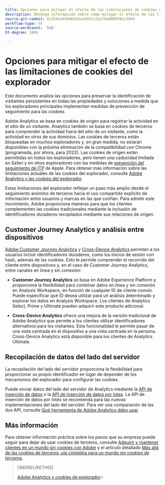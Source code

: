```yaml
---
title: Opciones para mitigar el efecto de las limitaciones de cookies del explorador
description: Obtenga información sobre cómo mitigar el efecto de las limitaciones de cookies del explorador para mejorar la recopilación de datos para Adobe Analytics.
source-git-commit: 6c354a343648162ce2951c52a70a688970e1304d
workflow-type: ht
source-wordcount: '516'
ht-degree: 100%

---
```



# Opciones para mitigar el efecto de las limitaciones de cookies del explorador

Este documento analiza las opciones para preservar la identificación de visitantes persistentes en todas las propiedades y soluciones a medida que los exploradores principales implementan medidas de prevención de seguimiento para las cookies.

Adobe Analytics se basa en cookies de origen para registrar la actividad en el sitio de un visitante. Analytics también se basa en cookies de terceros para comprender la actividad fuera del sitio de un visitante, como la actividad en otros de sus dominios. Las cookies de terceros están bloqueadas en muchos exploradores y, en gran medida, no estarán disponibles con la próxima eliminación de la compatibilidad con Chrome (programada, por ahora, para 2022). Las cookies de origen están permitidas en todos los exploradores, pero tienen una caducidad limitada en Safari y en otros exploradores con las medidas de [prevención del seguimiento de ITP](https://webkit.org/tracking-prevention) de Apple. Para obtener más información sobre las limitaciones actuales de las cookies del explorador, consulte [Adobe Analytics y las cookies del explorador](cookies.md).

Estas limitaciones del explorador reflejan un paso más amplio desde el seguimiento anónimo de terceros hacia el uso compartido explícito de información entre usuarios y marcas en las que confían. Para admitir este movimiento, Adobe proporciona maneras para que los clientes complementen las cookies tradicionales mediante la inclusión de identificadores duraderos recopilados mediante sus relaciones de origen.

## Customer Journey Analytics y análisis entre dispositivos

[Adobe Customer Journey Analytics](https://experienceleague.adobe.com/docs/analytics-platform/using/cja-overview/cja-overview.html?lang=es) y [Cross-Device Analytics](/help/components/cda/overview.md) permiten a los usuarios incluir identificadores duraderos, como los inicios de sesión con hash, además de las cookies. Esto le permite comprender el recorrido del cliente entre dispositivos y, en el caso de Customer Journey Analytics, entre canales en línea y sin conexión:

* **Customer Journey Analytics** se basa en Adobe Experience Platform y proporciona la flexibilidad para combinar datos en línea y sin conexión en Analysis Workspace, en función de cualquier ID de cliente común. Puede especificar qué ID desea utilizar para un análisis determinado y explorar los datos en Analysis Workspace. Los clientes de Analytics Select, Prime y Ultimate pueden adquirir este producto adicional.

* **Cross-Device Analytics** ofrece una mejora de la versión tradicional de Adobe Analytics que permite a los clientes utilizar identificadores alternativos para los visitantes. Esta funcionalidad le permite pasar de una vista centrada en el dispositivo a una vista centrada en la persona. Cross-Device Analytics está disponible para los clientes de Analytics Ultimate.

## Recopilación de datos del lado del servidor

La recopilación del lado del servidor proporciona la flexibilidad para proporcionar su propio identificador en lugar de depender de los mecanismos del explorador para configurar las cookies.

Puede enviar datos del lado del servidor de Analytics mediante la [API de inserción de datos](https://github.com/AdobeDocs/analytics-1.4-apis/blob/master/docs/data-insertion-api/index.md) o la [API de inserción de datos por lotes](https://www.adobe.io/apis/experiencecloud/analytics/docs.html#!AdobeDocs/analytics-2.0-apis/master/bdia.md). La API de inserción de datos por lotes se recomienda para las nuevas implementaciones del lado del servidor. Para ver una comparación de las dos API, consulte [Qué herramienta de Adobe Analytics debo usar](https://experienceleague.adobe.com/docs/analytics/admin/admin-overview/which-analytics-tool.html?lang=es).

## Más información

Para obtener información práctica sobre los pasos que su empresa puede seguir para dejar de usar cookies de terceros, consulte [Adquirir y mantener clientes en un mundo sin cookies con Adobe](https://business.adobe.com/es/solutions/cookieless.html) y el artículo detallado [Más allá de las cookies de terceros: uía completa para un mundo sin cookies de terceros](https://business.adobe.com/content/dam/www/us/es/pdfs/Adobe_Thinking_Beyond_the_Third_Party_Cookie.pdf).

>[!MORELIKETHIS]
>
>[Adobe Analytics y cookies de explorador](cookies.md)>
>
